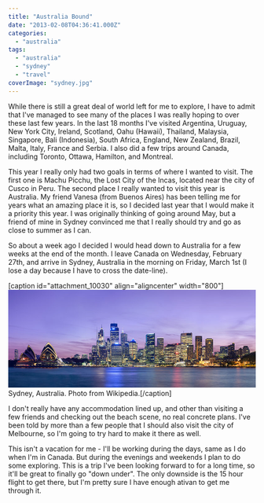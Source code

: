 ```yaml
---
title: "Australia Bound"
date: "2013-02-08T04:36:41.000Z"
categories: 
  - "australia"
tags: 
  - "australia"
  - "sydney"
  - "travel"
coverImage: "sydney.jpg"
---
```


While there is still a great deal of world left for me to explore, I have to admit that I've managed to see many of the places I was really hoping to over these last few years. In the last 18 months I've visited Argentina, Uruguay, New York City, Ireland, Scotland, Oahu (Hawaii), Thailand, Malaysia, Singapore, Bali (Indonesia), South Africa, England, New Zealand, Brazil, Malta, Italy, France and Serbia. I also did a few trips around Canada, including Toronto, Ottawa, Hamilton, and Montreal.

This year I really only had two goals in terms of where I wanted to visit. The first one is Machu Picchu, the Lost City of the Incas, located near the city of Cusco in Peru. The second place I really wanted to visit this year is Australia. My friend Vanesa (from Buenos Aires) has been telling me for years what an amazing place it is, so I decided last year that I would make it a priority this year. I was originally thinking of going around May, but a friend of mine in Sydney convinced me that I really should try and go as close to summer as I can.

So about a week ago I decided I would head down to Australia for a few weeks at the end of the month. I leave Canada on Wednesday, February 27th, and arrive in Sydney, Australia in the morning on Friday, March 1st (I lose a day because I have to cross the date-line).

\[caption id="attachment\_10030" align="aligncenter" width="800"\][![Sydney, Australia.  Photo from Wikipedia.](images/sydney.jpg)](http://www.migratorynerd.com/wordpress/wp-content/uploads/2013/02/sydney.jpg) Sydney, Australia. Photo from Wikipedia.\[/caption\]

I don't really have any accommodation lined up, and other than visiting a few friends and checking out the beach scene, no real concrete plans. I've been told by more than a few people that I should also visit the city of Melbourne, so I'm going to try hard to make it there as well.

This isn't a vacation for me - I'll be working during the days, same as I do when I'm in Canada. But during the evenings and weekends I plan to do some exploring. This is a trip I've been looking forward to for a long time, so it'll be great to finally go "down under". The only downside is the 15 hour flight to get there, but I'm pretty sure I have enough ativan to get me through it.
